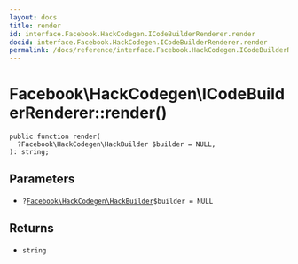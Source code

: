 ```yaml
---
layout: docs
title: render
id: interface.Facebook.HackCodegen.ICodeBuilderRenderer.render
docid: interface.Facebook.HackCodegen.ICodeBuilderRenderer.render
permalink: /docs/reference/interface.Facebook.HackCodegen.ICodeBuilderRenderer.render.md
---
```

# Facebook\\HackCodegen\\ICodeBuilderRenderer::render()




``` Hack
public function render(
  ?Facebook\HackCodegen\HackBuilder $builder = NULL,
): string;
```




## Parameters




- ` ? `[` Facebook\HackCodegen\HackBuilder `](<class.Facebook.HackCodegen.HackBuilder.md>)`` $builder = NULL ``




## Returns




+ ` string `